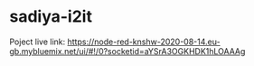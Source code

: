 # sadiya-i2it

Poject live link: https://node-red-knshw-2020-08-14.eu-gb.mybluemix.net/ui/#!/0?socketid=aYSrA3OGKHDK1hLOAAAg
